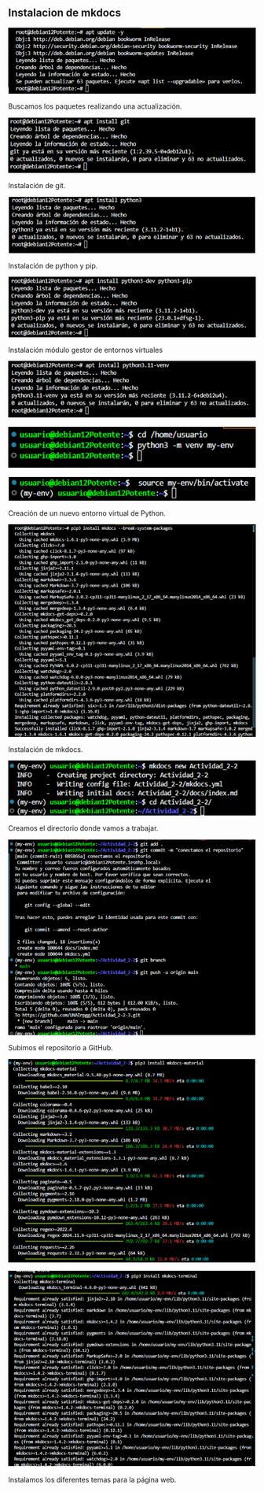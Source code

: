 ## Instalacion de mkdocs

![1](Imagenes/imagenes_mkdocs/Captura1.PNG)

Buscamos los paquetes realizando una actualización.

![2](Imagenes/imagenes_mkdocs/Captura2.PNG)

Instalación de git.

![3](Imagenes/imagenes_mkdocs/Captura3.PNG)

Instalación de python y pip.

![4](Imagenes/imagenes_mkdocs/Captura4.PNG)

Instalación módulo gestor de entornos virtuales

![5](Imagenes/imagenes_mkdocs/Captura5.PNG)



![6](Imagenes/imagenes_mkdocs/Captura6.PNG)



![7](Imagenes/imagenes_mkdocs/Captura7.PNG)

Creación de un nuevo entorno virtual de Python.

![8](Imagenes/imagenes_mkdocs/Captura8.PNG)

Instalación de mkdocs.

![9](Imagenes/imagenes_mkdocs/Captura9.PNG)

Creamos el directorio donde vamos a trabajar.

![10](Imagenes/imagenes_mkdocs/Captura10.PNG)

Subimos el repositorio a GitHub.

![11](Imagenes/imagenes_mkdocs/Captura11.PNG)



![12](Imagenes/imagenes_mkdocs/Captura12.PNG)


Instalamos los diferentes temas para la página web.